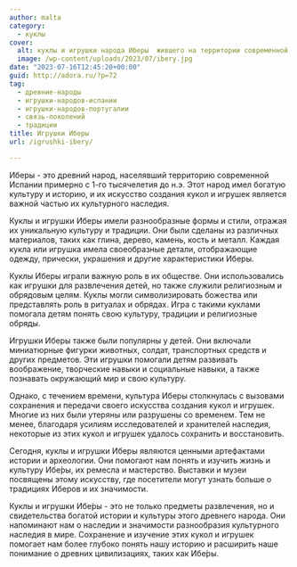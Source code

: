 ```yaml
---
author: malta
category:
  - куклы
cover:
  alt: куклы и игрушки народа Иберы  жившего на территории современной Испании
  image: /wp-content/uploads/2023/07/ibery.jpg
date: "2023-07-16T12:45:20+00:00"
guid: http://adora.ru/?p=72
tag:
  - древние-народы
  - игрушки-народов-испании
  - игрушки-народов-португалии
  - связь-поколений
  - традиции
title: Игрушки Иберы
url: /igrushki-ibery/

---
```

Иберы \- это древний народ, населявший территорию современной Испании примерно с 1-го тысячелетия до н.э. Этот народ имел богатую культуру и историю, и их искусство создания кукол и игрушек является важной частью их культурного наследия.

Куклы и игрушки Иберы имели разнообразные формы и стили, отражая их уникальную культуру и традиции. Они были сделаны из различных материалов, таких как глина, дерево, камень, кость и металл. Каждая кукла или игрушка имела своеобразные детали, отображающие одежду, прически, украшения и другие характеристики Иберы.

Куклы Иберы играли важную роль в их обществе. Они использовались как игрушки для развлечения детей, но также служили религиозным и обрядовым целям. Куклы могли символизировать божества или представлять роль в ритуалах и обрядах. Игра с такими куклами помогала детям понять свою культуру, традиции и религиозные обряды.

Игрушки Иберы также были популярны у детей. Они включали миниатюрные фигурки животных, солдат, транспортных средств и других предметов. Эти игрушки помогали детям развивать воображение, творческие навыки и социальные навыки, а также познавать окружающий мир и свою культуру.

Однако, с течением времени, культура Иберы столкнулась с вызовами сохранения и передачи своего искусства создания кукол и игрушек. Многие из них были утеряны или разрушены со временем. Тем не менее, благодаря усилиям исследователей и хранителей наследия, некоторые из этих кукол и игрушек удалось сохранить и восстановить.

Сегодня, куклы и игрушки Иберы являются ценными артефактами истории и археологии. Они помогают нам понять и изучить жизнь и культуру Ибе́ры, их ремесла и мастерство. Выставки и музеи посвящены этому искусству, где посетители могут узнать больше о традициях Иберов и их значимости.

Куклы и игрушки Ибе́ры \- это не только предметы развлечения, но и свидетельства богатой истории и культуры этого древнего народа. Они напоминают нам о наследии и значимости разнообразия культурного наследия в мире. Сохранение и изучение этих кукол и игрушек помогает нам более глубоко понять нашу историю и расширить наше понимание о древних цивилизациях, таких как Ибе́ры.
